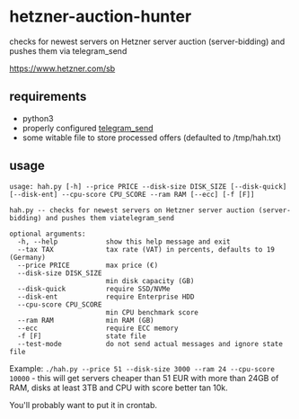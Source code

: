 # hetzner-auction-hunter
checks for newest servers on Hetzner server auction (server-bidding) and pushes them via telegram_send

https://www.hetzner.com/sb

## requirements
* python3
* properly configured [telegram_send](https://pypi.org/project/telegram-send/#installation)
* some witable file to store processed offers (defaulted to /tmp/hah.txt)

## usage
```
usage: hah.py [-h] --price PRICE --disk-size DISK_SIZE [--disk-quick] [--disk-ent] --cpu-score CPU_SCORE --ram RAM [--ecc] [-f [F]]

hah.py -- checks for newest servers on Hetzner server auction (server-bidding) and pushes them viatelegram_send

optional arguments:
  -h, --help            show this help message and exit
  --tax TAX             tax rate (VAT) in percents, defaults to 19 (Germany)
  --price PRICE         max price (€)
  --disk-size DISK_SIZE
                        min disk capacity (GB)
  --disk-quick          require SSD/NVMe
  --disk-ent            require Enterprise HDD
  --cpu-score CPU_SCORE
                        min CPU benchmark score
  --ram RAM             min RAM (GB)
  --ecc                 require ECC memory
  -f [F]                state file
  --test-mode           do not send actual messages and ignore state file
```

Example: `./hah.py --price 51 --disk-size 3000 --ram 24 --cpu-score 10000` - this will get servers cheaper than 51 EUR with more than 24GB of RAM, disks at least 3TB and CPU with score better tan 10k.

You'll probably want to put it in crontab.

